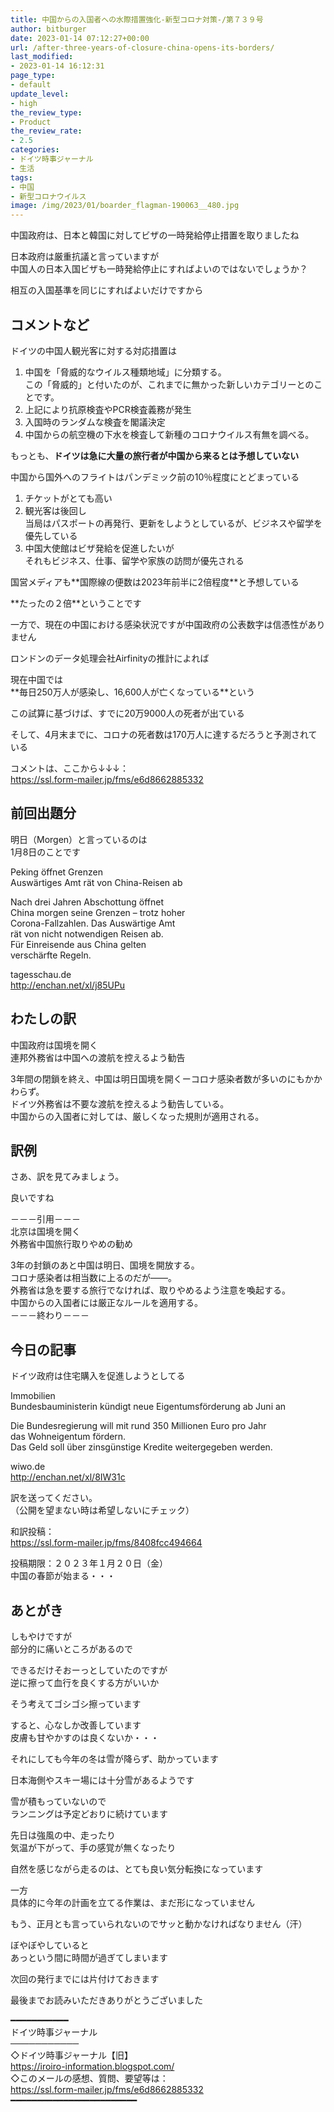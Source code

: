 ```yaml
---
title: 中国からの入国者への水際措置強化-新型コロナ対策-/第７３９号
author: bitburger
date: 2023-01-14 07:12:27+00:00
url: /after-three-years-of-closure-china-opens-its-borders/
last_modified:
- 2023-01-14 16:12:31
page_type:
- default
update_level:
- high
the_review_type:
- Product
the_review_rate:
- 2.5
categories:
- ドイツ時事ジャーナル
- 生活
tags:
- 中国
- 新型コロナウイルス
image: /img/2023/01/boarder_flagman-190063__480.jpg
---
```

中国政府は、日本と韓国に対してビザの一時発給停止措置を取りましたね

日本政府は厳重抗議と言っていますが  
中国人の日本入国ビザも一時発給停止にすればよいのではないでしょうか？

相互の入国基準を同じにすればよいだけですから

## コメントなど
ドイツの中国人観光客に対する対応措置は

<ol class="wp-block-list">
  <li>
    中国を「脅威的なウイルス種類地域」に分類する。<br />この「脅威的」と付いたのが、これまでに無かった新しいカテゴリーとのことです。
  </li>
  <li>
    上記により抗原検査やPCR検査義務が発生
  </li>
  <li>
    入国時のランダムな検査を閣議決定
  </li>
  <li>
    中国からの航空機の下水を検査して新種のコロナウイルス有無を調べる。
  </li>
</ol>

もっとも、**<span class="fz-20px"><span class="marker-under">ドイツは急に大量の旅行者が中国から来るとは予想していない</span></span>**

中国から国外へのフライトはパンデミック前の10％程度にとどまっている

<ol class="wp-block-list">
  <li>
    チケットがとても高い
  </li>
  <li>
    観光客は後回し<br />当局はパスポートの再発行、更新をしようとしているが、ビジネスや留学を優先している
  </li>
  <li>
    中国大使館はビザ発給を促進したいが<br />それもビジネス、仕事、留学や家族の訪問が優先される
  </li>
</ol>

国営メディアも**<span class="fz-22px"><span class="bold-red">国際線の便数は2023年前半に2倍程度</span></span>**と予想している

**<span class="fz-22px"><span class="marker-under">たったの２倍</span></span>**ということです

一方で、現在の中国における感染状況ですが中国政府の公表数字は信憑性がありません

ロンドンのデータ処理会社Airfinityの推計によれば

現在中国では  
**<span class="fz-20px"><span class="marker-under">毎日250万人が感染し、16,600人が亡くなっている</span></span>**という

この試算に基づけば、すでに20万9000人の死者が出ている

そして、4月末までに、コロナの死者数は170万人に達するだろうと予測されている

コメントは、ここから↓↓↓：  
<https://ssl.form-mailer.jp/fms/e6d8662885332>

## 前回出題分
明日（Morgen）と言っているのは  
1月8日のことです

Peking öffnet Grenzen  
Auswärtiges Amt rät von China-Reisen ab

Nach drei Jahren Abschottung öffnet  
China morgen seine Grenzen &#8211; trotz hoher  
Corona-Fallzahlen. Das Auswärtige Amt  
rät von nicht notwendigen Reisen ab.  
Für Einreisende aus China gelten  
verschärfte Regeln.

tagesschau.de  
<http://enchan.net/xl/j85UPu>

## わたしの訳
中国政府は国境を開く  
連邦外務省は中国への渡航を控えるよう勧告

3年間の閉鎖を終え、中国は明日国境を開くーコロナ感染者数が多いのにもかかわらず。  
ドイツ外務省は不要な渡航を控えるよう勧告している。  
中国からの入国者に対しては、厳しくなった規則が適用される。

## 訳例
さあ、訳を見てみましょう。

良いですね

－－－引用－－－  
北京は国境を開く  
外務省中国旅行取りやめの勧め

3年の封鎖のあと中国は明日、国境を開放する。  
コロナ感染者は相当数に上るのだが――。  
外務省は急を要する旅行でなければ、取りやめるよう注意を喚起する。  
中国からの入国者には厳正なルールを適用する。  
－－－終わり－－－

## 今日の記事
ドイツ政府は住宅購入を促進しようとしてる

Immobilien  
Bundesbauministerin kündigt neue Eigentumsförderung ab Juni an

Die Bundesregierung will mit rund 350 Millionen Euro pro Jahr  
das Wohneigentum fördern.  
Das Geld soll über zinsgünstige Kredite weitergegeben werden.

wiwo.de  
<http://enchan.net/xl/8IW31c>

訳を送ってください。  
（公開を望まない時は希望しないにチェック）

和訳投稿：  
<https://ssl.form-mailer.jp/fms/8408fcc494664>

投稿期限：２０２３年１月２０日（金）  
中国の春節が始まる・・・

## あとがき
しもやけですが  
部分的に痛いところがあるので

できるだけそおーっとしていたのですが  
逆に擦って血行を良くする方がいいか

そう考えてゴシゴシ擦っています

すると、心なしか改善しています  
皮膚も甘やかすのは良くないか・・・

それにしても今年の冬は雪が降らず、助かっています

日本海側やスキー場には十分雪があるようです

雪が積もっていないので  
ランニングは予定どおりに続けています

先日は強風の中、走ったり  
気温が下がって、手の感覚が無くなったり

自然を感じながら走るのは、とても良い気分転換になっています

一方  
具体的に今年の計画を立てる作業は、まだ形になっていません

もう、正月とも言っていられないのでサッと動かなければなりません（汗）

ぼやぼやしていると  
あっという間に時間が過ぎてしまいます

次回の発行までには片付けておきます

最後までお読みいただきありがとうございました

━━━━━━━━━━━  
ドイツ時事ジャーナル  
───────────  
◇ドイツ時事ジャーナル【旧】  
<https://iroiro-information.blogspot.com/>  
◇このメールの感想、質問、要望等は：  
<https://ssl.form-mailer.jp/fms/e6d8662885332>  
━━━━━━━━━━━━━━━━━━━━━━━━